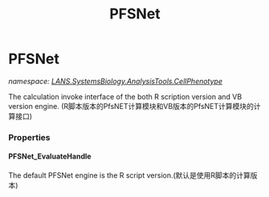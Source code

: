 ﻿---
title: PFSNet
---

# PFSNet
_namespace: [LANS.SystemsBiology.AnalysisTools.CellPhenotype](N-LANS.SystemsBiology.AnalysisTools.CellPhenotype.html)_

The calculation invoke interface of the both R scription version and VB version engine.
 (R脚本版本的PfsNET计算模块和VB版本的PfsNET计算模块的计算接口)




### Properties

#### PFSNet_EvaluateHandle
The default PFSNet engine is the R script version.(默认是使用R脚本的计算版本)
